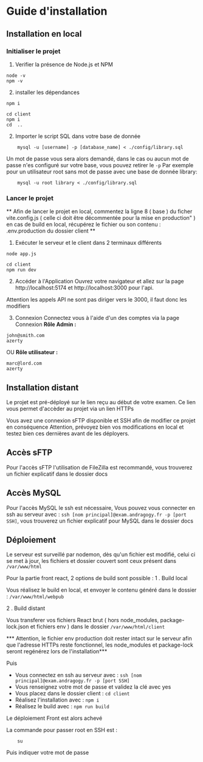 # Guide d'installation

## Installation en local

### Initialiser le projet

1. Verifier la présence de Node.js et NPM
```shell
node -v
npm -v
```


2. installer les dépendances
```shell
npm i
```
```shell 
cd client
npm i
cd  ..
```

2. Importer le script SQL dans votre base de donnée
```shell
    mysql -u [username] -p [database_name] < ./config/library.sql
```
Un mot de passe vous sera alors demandé, dans le cas ou aucun mot de passe n'es configuré sur votre base, vous pouvez retirer le `-p`
Par exemple pour un utilisateur root sans mot de passe avec une base de donnée library:
```shell
    mysql -u root library < ./config/library.sql
```


### Lancer le projet


** Afin de lancer le projet en local, commentez la ligne 8 ( base ) du ficher vite.config.js ( celle ci doit être décommentée pour la mise en production" ) en cas de build en local, récupérez le fichier ou son contenu : .env.production du dossier client ** 

1. Exécuter le serveur et le client dans 2 terminaux différents
```shell
node app.js
```
```shell
cd client
npm run dev
```

2. Accéder à l'Application
Ouvrez votre navigateur et allez sur la page http://localhost:5174 et http://localhost:3000 pour l'api.

Attention les appels API ne sont pas diriger vers le 3000, il faut donc les modifiers

3. Connexion
Connectez vous à l'aide d'un des comptes via la page Connexion
**Rôle Admin :**
```
john@smith.com
azerty
```

OU
**Rôle utilisateur :**
```
marc@lord.com 
azerty
```

## Installation distant

Le projet est pré-déployé sur le lien reçu au début de votre examen.
Ce lien vous permet d'accèder au projet via un lien HTTPs

Vous avez une connexion sFTP disponible et SSH afin de modifier ce projet en conséquence
Attention, prévoyez bien vos modifications en local et testez bien ces dernières avant de les déployers.


## Accès sFTP

Pour l'accès sFTP l'utilisation de FileZilla est recommandé, vous trouverez un fichier explicatif dans le dossier docs

## Accès MySQL

Pour l'accès MySQL le ssh est nécessaire, Vous pouvez vous connecter en ssh au serveur avec : `ssh [nom principal]@exam.andragogy.fr -p [port SSH]`, vous trouverez un fichier explicatif pour MySQL dans le dossier docs

## Déploiement

Le serveur est surveillé par nodemon, dès qu'un fichier est modifié, celui ci se met à jour, les fichiers et dossier couvert sont ceux présent dans `/var/www/html`

Pour la partie front react, 2 options de build sont possible :
1 . Build local 

Vous réalisez le build en local, et envoyer le contenu généré dans le dossier : `/var/www/html/webpub`

2 . Build distant

Vous transferer vos fichiers React brut ( hors node_modules, package-lock.json et fichiers env ) dans le dossier `/var/www/html/client`

*** Attention, le fichier env production doit rester intact sur le serveur afin que l'adresse HTTPs reste fonctionnel, les node_modules et package-lock seront regénérez lors de l'installation***

Puis 
- Vous connectez en ssh au serveur avec : `ssh [nom principal]@exam.andragogy.fr -p [port SSH]`
- Vous renseignez votre mot de passe et validez la clé avec yes
- Vous placez dans le dossier client : `cd client`
- Réalisez l'installation avec : `npm i`
- Réalisez le build avec : `npm run build`

Le déploiement Front est alors achevé


La commande pour passer root en SSH est :
```shell
    su
```
Puis indiquer votre mot de passe